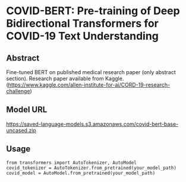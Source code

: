 # COVID-BERT: Pre-training of Deep Bidirectional Transformers for COVID-19 Text Understanding

## Abstract
Fine-tuned BERT on published medical research paper (only abstract section). Research paper available from Kaggle. (https://www.kaggle.com/allen-institute-for-ai/CORD-19-research-challenge)

## Model URL
https://saved-language-models.s3.amazonaws.com/covid-bert-base-uncased.zip

## Usage
```
from transformers import AutoTokenizer, AutoModel
covid_tokenizer = AutoTokenizer.from_pretrained(your_model_path)
covid_model = AutoModel.from_pretrained(your_model_path)
```